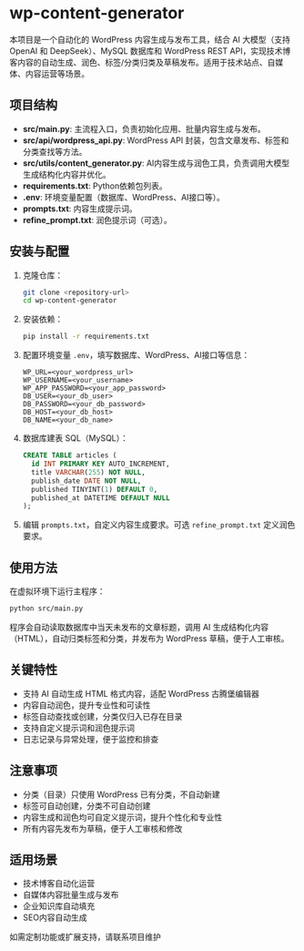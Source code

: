 # wp-content-generator

本项目是一个自动化的 WordPress 内容生成与发布工具，结合 AI 大模型（支持 OpenAI 和 DeepSeek）、MySQL 数据库和 WordPress REST API，实现技术博客内容的自动生成、润色、标签/分类归类及草稿发布。适用于技术站点、自媒体、内容运营等场景。

## 项目结构

- **src/main.py**: 主流程入口，负责初始化应用、批量内容生成与发布。
- **src/api/wordpress_api.py**: WordPress API 封装，包含文章发布、标签和分类查找等方法。
- **src/utils/content_generator.py**: AI内容生成与润色工具，负责调用大模型生成结构化内容并优化。
- **requirements.txt**: Python依赖包列表。
- **.env**: 环境变量配置（数据库、WordPress、AI接口等）。
- **prompts.txt**: 内容生成提示词。
- **refine_prompt.txt**: 润色提示词（可选）。

## 安装与配置

1. 克隆仓库：
   ```bash
   git clone <repository-url>
   cd wp-content-generator
   ```

2. 安装依赖：
   ```bash
   pip install -r requirements.txt
   ```

3. 配置环境变量 `.env`，填写数据库、WordPress、AI接口等信息：
   ```env
   WP_URL=<your_wordpress_url>
   WP_USERNAME=<your_username>
   WP_APP_PASSWORD=<your_app_password>
   DB_USER=<your_db_user>
   DB_PASSWORD=<your_db_password>
   DB_HOST=<your_db_host>
   DB_NAME=<your_db_name>
   ```

4. 数据库建表 SQL（MySQL）：
   ```sql
   CREATE TABLE articles (
     id INT PRIMARY KEY AUTO_INCREMENT,
     title VARCHAR(255) NOT NULL,
     publish_date DATE NOT NULL,
     published TINYINT(1) DEFAULT 0,
     published_at DATETIME DEFAULT NULL
   );
   ```

5. 编辑 `prompts.txt`，自定义内容生成要求。可选 `refine_prompt.txt` 定义润色要求。

## 使用方法

在虚拟环境下运行主程序：

```bash
python src/main.py
```

程序会自动读取数据库中当天未发布的文章标题，调用 AI 生成结构化内容（HTML），自动归类标签和分类，并发布为 WordPress 草稿，便于人工审核。

## 关键特性

- 支持 AI 自动生成 HTML 格式内容，适配 WordPress 古腾堡编辑器
- 内容自动润色，提升专业性和可读性
- 标签自动查找或创建，分类仅归入已存在目录
- 支持自定义提示词和润色提示词
- 日志记录与异常处理，便于监控和排查

## 注意事项

- 分类（目录）只使用 WordPress 已有分类，不自动新建
- 标签可自动创建，分类不可自动创建
- 内容生成和润色均可自定义提示词，提升个性化和专业性
- 所有内容先发布为草稿，便于人工审核和修改

## 适用场景

- 技术博客自动化运营
- 自媒体内容批量生成与发布
- 企业知识库自动填充
- SEO内容自动生成

如需定制功能或扩展支持，请联系项目维护